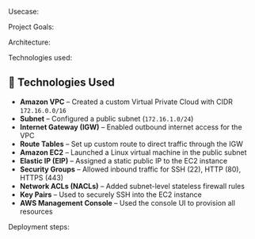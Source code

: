 Usecase:

Project Goals:

Architecture:

Technologies used:

## 🧰 Technologies Used

- **Amazon VPC** – Created a custom Virtual Private Cloud with CIDR `172.16.0.0/16`
- **Subnet** – Configured a public subnet (`172.16.1.0/24`)
- **Internet Gateway (IGW)** – Enabled outbound internet access for the VPC
- **Route Tables** – Set up custom route to direct traffic through the IGW
- **Amazon EC2** – Launched a Linux virtual machine in the public subnet
- **Elastic IP (EIP)** – Assigned a static public IP to the EC2 instance
- **Security Groups** – Allowed inbound traffic for SSH (22), HTTP (80), HTTPS (443)
- **Network ACLs (NACLs)** – Added subnet-level stateless firewall rules
- **Key Pairs** – Used to securely SSH into the EC2 instance
- **AWS Management Console** – Used the console UI to provision all resources

Deployment steps:
